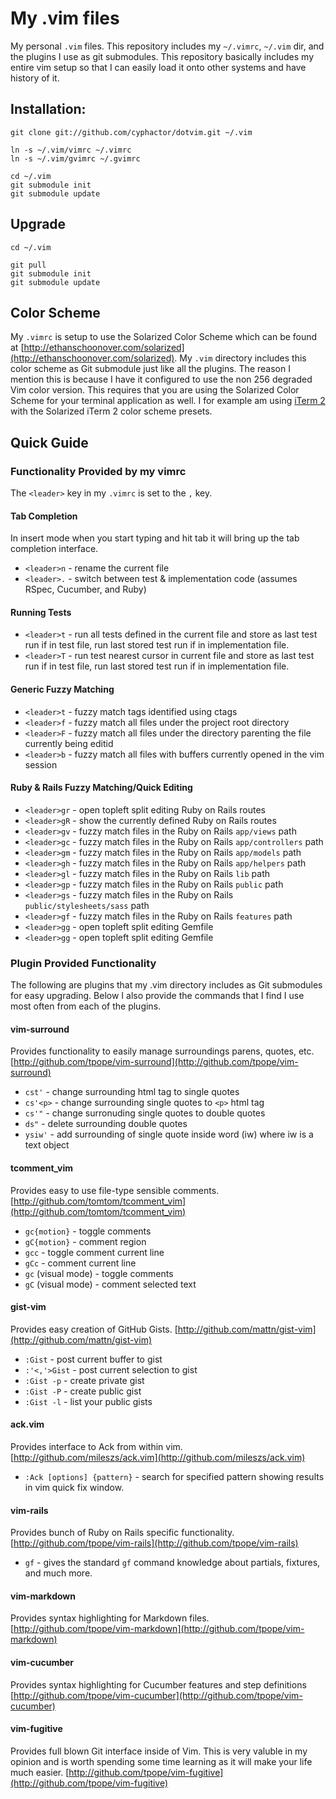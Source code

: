 # My .vim files

My personal `.vim` files. This repository includes my `~/.vimrc`, `~/.vim` dir, and the plugins I use as git submodules. This repository basically includes my entire vim setup so that I can easily load it onto other systems and have history of it.

## Installation:

    git clone git://github.com/cyphactor/dotvim.git ~/.vim

    ln -s ~/.vim/vimrc ~/.vimrc
    ln -s ~/.vim/gvimrc ~/.gvimrc

    cd ~/.vim
    git submodule init
    git submodule update

## Upgrade

    cd ~/.vim

    git pull
    git submodule init
    git submodule update

## Color Scheme

My `.vimrc` is setup to use the Solarized Color Scheme which can be found at
[http://ethanschoonover.com/solarized](http://ethanschoonover.com/solarized).
My `.vim` directory includes this color scheme as Git submodule just like all
the plugins. The reason I mention this is because I have it configured to use
the non 256 degraded Vim color version. This requires that you are using the
Solarized Color Scheme for your terminal application as well. I for example am
using [iTerm 2](http://www.iterm2.com/) with the Solarized iTerm 2 color scheme
presets.

## Quick Guide

### Functionality Provided by my vimrc

The `<leader>` key in my `.vimrc` is set to the `,` key.

#### Tab Completion

In insert mode when you start typing and hit tab it will bring up the tab completion interface.

* `<leader>n` - rename the current file
* `<leader>.` - switch between test & implementation code (assumes RSpec, Cucumber, and Ruby)

#### Running Tests

* `<leader>t` - run all tests defined in the current file and store as last test run if in test file, run last stored test run if in implementation file.
* `<leader>T` - run test nearest cursor in current file and store as last test run if in test file, run last stored test run if in implementation file.

#### Generic Fuzzy Matching

* `<leader>t` - fuzzy match tags identified using ctags
* `<leader>f` - fuzzy match all files under the project root directory 
* `<leader>F` - fuzzy match all files under the directory parenting the file currently being editid
* `<leader>b` - fuzzy match all files with buffers currently opened in the vim session

#### Ruby & Rails Fuzzy Matching/Quick Editing

* `<leader>gr` - open topleft split editing Ruby on Rails routes
* `<leader>gR` - show the currently defined Ruby on Rails routes
* `<leader>gv` - fuzzy match files in the Ruby on Rails `app/views` path
* `<leader>gc` - fuzzy match files in the Ruby on Rails `app/controllers` path
* `<leader>gm` - fuzzy match files in the Ruby on Rails `app/models` path
* `<leader>gh` - fuzzy match files in the Ruby on Rails `app/helpers` path
* `<leader>gl` - fuzzy match files in the Ruby on Rails `lib` path
* `<leader>gp` - fuzzy match files in the Ruby on Rails `public` path
* `<leader>gs` - fuzzy match files in the Ruby on Rails `public/stylesheets/sass` path
* `<leader>gf` - fuzzy match files in the Ruby on Rails `features` path
* `<leader>gg` - open topleft split editing Gemfile
* `<leader>gg` - open topleft split editing Gemfile

### Plugin Provided Functionality

The following are plugins that my .vim directory includes as Git submodules for
easy upgrading. Below I also provide the commands that I find I use most often
from each of the plugins.

#### vim-surround

Provides functionality to easily manage surroundings parens, quotes, etc.
[http://github.com/tpope/vim-surround](http://github.com/tpope/vim-surround)

* `cst'` - change surrounding html tag to single quotes 
* `cs'<p>` - change surrounding single quotes to `<p>` html tag
* `cs'"` - change surronuding single quotes to double quotes
* `ds"` - delete surrounding double quotes
* `ysiw'` - add surrounding of single quote inside word (iw) where iw is a text object

#### tcomment_vim

Provides easy to use file-type sensible comments.
[http://github.com/tomtom/tcomment_vim](http://github.com/tomtom/tcomment_vim)

* `gc{motion}` - toggle comments
* `gC{motion}` - comment region
* `gcc` - toggle comment current line
* `gCc` - comment current line
* `gc` (visual mode) - toggle comments
* `gC` (visual mode) - comment selected text

#### gist-vim

Provides easy creation of GitHub Gists.
[http://github.com/mattn/gist-vim](http://github.com/mattn/gist-vim)

* `:Gist` - post current buffer to gist
* `:'<,'>Gist` - post current selection to gist
* `:Gist -p` - create private gist
* `:Gist -P` - create public gist
* `:Gist -l` - list your public gists

#### ack.vim

Provides interface to Ack from within vim.
[http://github.com/mileszs/ack.vim](http://github.com/mileszs/ack.vim)

* `:Ack [options] {pattern}` - search for specified pattern showing results in vim quick fix window.

#### vim-rails

Provides bunch of Ruby on Rails specific functionality.
[http://github.com/tpope/vim-rails](http://github.com/tpope/vim-rails)

* `gf` - gives the standard `gf` command knowledge about partials, fixtures, and much more.

#### vim-markdown

Provides syntax highlighting for Markdown files.
[http://github.com/tpope/vim-markdown](http://github.com/tpope/vim-markdown)

#### vim-cucumber

Provides syntax highlighting for Cucumber features and step definitions
[http://github.com/tpope/vim-cucumber](http://github.com/tpope/vim-cucumber)

#### vim-fugitive

Provides full blown Git interface inside of Vim. This is very valuble in my
opinion and is worth spending some time learning as it will make your life much
easier.
[http://github.com/tpope/vim-fugitive](http://github.com/tpope/vim-fugitive)
